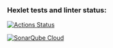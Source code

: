 ### Hexlet tests and linter status:

[![Actions Status](https://github.com/Jesus-sas/frontend-project-44/actions/workflows/hexlet-check.yml/badge.svg)](https://github.com/Jesus-sas/frontend-project-44/actions)

[![SonarQube Cloud](https://sonarcloud.io/images/project_badges/sonarcloud-dark.svg)](https://sonarcloud.io/summary/new_code?id=Eginer-1_frontend-project-44)
